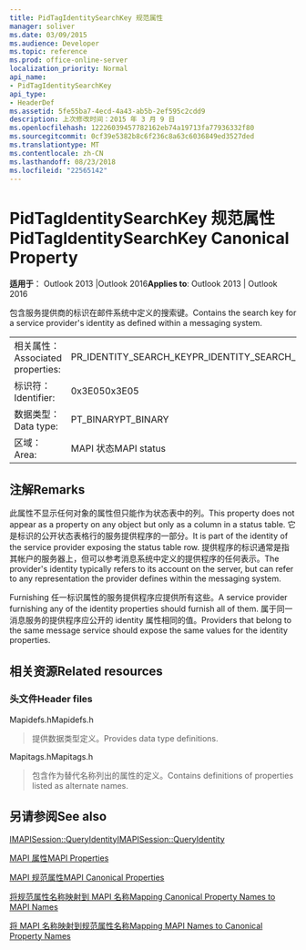 ```yaml
---
title: PidTagIdentitySearchKey 规范属性
manager: soliver
ms.date: 03/09/2015
ms.audience: Developer
ms.topic: reference
ms.prod: office-online-server
localization_priority: Normal
api_name:
- PidTagIdentitySearchKey
api_type:
- HeaderDef
ms.assetid: 5fe55ba7-4ecd-4a43-ab5b-2ef595c2cdd9
description: 上次修改时间：2015 年 3 月 9 日
ms.openlocfilehash: 12226039457782162eb74a19713fa77936332f80
ms.sourcegitcommit: 0cf39e5382b8c6f236c8a63c6036849ed3527ded
ms.translationtype: MT
ms.contentlocale: zh-CN
ms.lasthandoff: 08/23/2018
ms.locfileid: "22565142"
---
```

# <a name="pidtagidentitysearchkey-canonical-property"></a><span data-ttu-id="371a7-103">PidTagIdentitySearchKey 规范属性</span><span class="sxs-lookup"><span data-stu-id="371a7-103">PidTagIdentitySearchKey Canonical Property</span></span>

  
  
<span data-ttu-id="371a7-104">**适用于**： Outlook 2013 |Outlook 2016</span><span class="sxs-lookup"><span data-stu-id="371a7-104">**Applies to**: Outlook 2013 | Outlook 2016</span></span> 
  
<span data-ttu-id="371a7-105">包含服务提供商的标识在邮件系统中定义的搜索键。</span><span class="sxs-lookup"><span data-stu-id="371a7-105">Contains the search key for a service provider's identity as defined within a messaging system.</span></span> 
  
|||
|:-----|:-----|
|<span data-ttu-id="371a7-106">相关属性：</span><span class="sxs-lookup"><span data-stu-id="371a7-106">Associated properties:</span></span>  <br/> |<span data-ttu-id="371a7-107">PR_IDENTITY_SEARCH_KEY</span><span class="sxs-lookup"><span data-stu-id="371a7-107">PR_IDENTITY_SEARCH_KEY</span></span>  <br/> |
|<span data-ttu-id="371a7-108">标识符：</span><span class="sxs-lookup"><span data-stu-id="371a7-108">Identifier:</span></span>  <br/> |<span data-ttu-id="371a7-109">0x3E05</span><span class="sxs-lookup"><span data-stu-id="371a7-109">0x3E05</span></span>  <br/> |
|<span data-ttu-id="371a7-110">数据类型：</span><span class="sxs-lookup"><span data-stu-id="371a7-110">Data type:</span></span>  <br/> |<span data-ttu-id="371a7-111">PT_BINARY</span><span class="sxs-lookup"><span data-stu-id="371a7-111">PT_BINARY</span></span>  <br/> |
|<span data-ttu-id="371a7-112">区域：</span><span class="sxs-lookup"><span data-stu-id="371a7-112">Area:</span></span>  <br/> |<span data-ttu-id="371a7-113">MAPI 状态</span><span class="sxs-lookup"><span data-stu-id="371a7-113">MAPI status</span></span>  <br/> |
   
## <a name="remarks"></a><span data-ttu-id="371a7-114">注解</span><span class="sxs-lookup"><span data-stu-id="371a7-114">Remarks</span></span>

<span data-ttu-id="371a7-115">此属性不显示任何对象的属性但只能作为状态表中的列。</span><span class="sxs-lookup"><span data-stu-id="371a7-115">This property does not appear as a property on any object but only as a column in a status table.</span></span> <span data-ttu-id="371a7-116">它是标识的公开状态表格行的服务提供程序的一部分。</span><span class="sxs-lookup"><span data-stu-id="371a7-116">It is part of the identity of the service provider exposing the status table row.</span></span> <span data-ttu-id="371a7-117">提供程序的标识通常是指其帐户的服务器上，但可以参考消息系统中定义的提供程序的任何表示。</span><span class="sxs-lookup"><span data-stu-id="371a7-117">The provider's identity typically refers to its account on the server, but can refer to any representation the provider defines within the messaging system.</span></span> 
  
<span data-ttu-id="371a7-118">Furnishing 任一标识属性的服务提供程序应提供所有这些。</span><span class="sxs-lookup"><span data-stu-id="371a7-118">A service provider furnishing any of the identity properties should furnish all of them.</span></span> <span data-ttu-id="371a7-119">属于同一消息服务的提供程序应公开的 identity 属性相同的值。</span><span class="sxs-lookup"><span data-stu-id="371a7-119">Providers that belong to the same message service should expose the same values for the identity properties.</span></span> 
  
## <a name="related-resources"></a><span data-ttu-id="371a7-120">相关资源</span><span class="sxs-lookup"><span data-stu-id="371a7-120">Related resources</span></span>

### <a name="header-files"></a><span data-ttu-id="371a7-121">头文件</span><span class="sxs-lookup"><span data-stu-id="371a7-121">Header files</span></span>

<span data-ttu-id="371a7-122">Mapidefs.h</span><span class="sxs-lookup"><span data-stu-id="371a7-122">Mapidefs.h</span></span>
  
> <span data-ttu-id="371a7-123">提供数据类型定义。</span><span class="sxs-lookup"><span data-stu-id="371a7-123">Provides data type definitions.</span></span>
    
<span data-ttu-id="371a7-124">Mapitags.h</span><span class="sxs-lookup"><span data-stu-id="371a7-124">Mapitags.h</span></span>
  
> <span data-ttu-id="371a7-125">包含作为替代名称列出的属性的定义。</span><span class="sxs-lookup"><span data-stu-id="371a7-125">Contains definitions of properties listed as alternate names.</span></span>
    
## <a name="see-also"></a><span data-ttu-id="371a7-126">另请参阅</span><span class="sxs-lookup"><span data-stu-id="371a7-126">See also</span></span>



[<span data-ttu-id="371a7-127">IMAPISession::QueryIdentity</span><span class="sxs-lookup"><span data-stu-id="371a7-127">IMAPISession::QueryIdentity</span></span>](imapisession-queryidentity.md)


[<span data-ttu-id="371a7-128">MAPI 属性</span><span class="sxs-lookup"><span data-stu-id="371a7-128">MAPI Properties</span></span>](mapi-properties.md)
  
[<span data-ttu-id="371a7-129">MAPI 规范属性</span><span class="sxs-lookup"><span data-stu-id="371a7-129">MAPI Canonical Properties</span></span>](mapi-canonical-properties.md)
  
[<span data-ttu-id="371a7-130">将规范属性名称映射到 MAPI 名称</span><span class="sxs-lookup"><span data-stu-id="371a7-130">Mapping Canonical Property Names to MAPI Names</span></span>](mapping-canonical-property-names-to-mapi-names.md)
  
[<span data-ttu-id="371a7-131">将 MAPI 名称映射到规范属性名称</span><span class="sxs-lookup"><span data-stu-id="371a7-131">Mapping MAPI Names to Canonical Property Names</span></span>](mapping-mapi-names-to-canonical-property-names.md)

